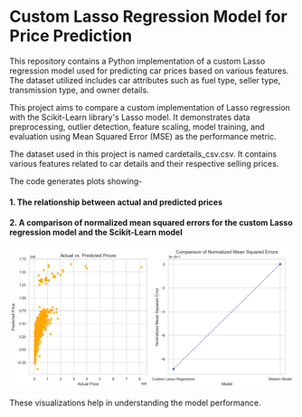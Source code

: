 # Custom Lasso Regression Model for Price Prediction

This repository contains a Python implementation of a custom Lasso regression model used for predicting car prices based on various features.
The dataset utilized includes car attributes such as fuel type, seller type, transmission type, and owner details.

This project aims to compare a custom implementation of Lasso regression with the Scikit-Learn library's Lasso model.
It demonstrates data preprocessing, outlier detection, feature scaling, model training, and evaluation using Mean Squared Error (MSE) as the performance metric.

The dataset used in this project is named cardetails_csv.csv. It contains various features related to car details and their respective selling prices.

The code generates plots showing-

#### 1. The relationship between actual and predicted prices

#### 2. A comparison of normalized mean squared errors for the custom Lasso regression model and the Scikit-Learn model

![alt text](image.png)

These visualizations help in understanding the model performance.

